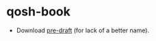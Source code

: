 qosh-book
=========

* Download [pre-draft](https://github.com/marcos-sb/qosh-book/blob/master/proyecto.pdf) (for lack of a better name).
